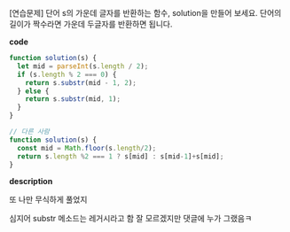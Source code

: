 <!--
파일 이름은 날짜-문제제목 (예시: 2021-03-21-완주하지못한선수.md)
-->

[연습문제] 단어 s의 가운데 글자를 반환하는 함수, solution을 만들어 보세요. 단어의 길이가 짝수라면 가운데 두글자를 반환하면 됩니다.

**code**

```js
function solution(s) {
  let mid = parseInt(s.length / 2);
  if (s.length % 2 === 0) {
    return s.substr(mid - 1, 2);
  } else {
    return s.substr(mid, 1);
  }
}
```

```js
// 다른 사람
function solution(s) {
  const mid = Math.floor(s.length/2);
  return s.length %2 === 1 ? s[mid] : s[mid-1]+s[mid];
}
```

**description**

또 나만 무식하게 풀었지

심지어 substr 메소드는 레거시라고 함 잘 모르겠지만 댓글에 누가 그랬음ㅋ


